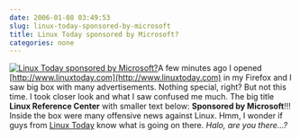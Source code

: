 ```yaml
---
date: 2006-01-08 03:49:53
slug: linux-today-sponsored-by-microsoft
title: Linux Today sponsored by Microsoft?
categories: none
---
```


[![Linux Today sponsored by Microsoft?](http://mateusz.loskot.net/gallery/_gallery_albums_store/fun/linuxtoday_sponsored_by_microsoft.thumb.jpg)](http://mateusz.loskot.net/gallery/fun/linuxtoday_sponsored_by_microsoft)A few minutes ago I opened [http://www.linuxtoday.com](http://www.linuxtoday.com) in my Firefox and I saw big box with many advertisements. Nothing special, right? But not this time. I took closer look and what I saw confused me much. The big title **Linux Reference Center** with smaller text below: **Sponsored by Microsoft**!!! Inside the box were many offensive news against Linux. Hmm, I wonder if guys from [Linux Today](http://www.linuxtoday.com) know what is going on there. _Halo, are you there...?_

